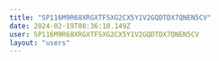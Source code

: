 ```yaml
---
title: "SP116M9R68XRGXTFSXG2CX5Y1V2GQDTDX7QNEN5CV"
date: 2024-02-19T08:36:10.149Z
user: SP116M9R68XRGXTFSXG2CX5Y1V2GQDTDX7QNEN5CV
layout: "users"
---
```

    